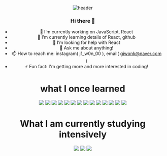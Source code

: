 <div align="center">

![header](https://capsule-render.vercel.app/api?type=venom&text=Welcome!&fontColor=6d14b8)
### Hi there 👋
- 🔭 I’m currently working on JavaScript, React
- 🌱 I’m currently learning details of React, github 
- 🤔 I’m looking for help with React
- 💬 Ask me about anything!
- 📫 How to reach me: instagram( j1_w0n_00 ), email( giwonk@naver.com )
- ⚡ Fun fact: I'm getting more and more interested in coding!

# what I once learned

<img src="https://img.shields.io/badge/Python-3776AB?style=for-the-badge&logo=python&logoColor=white">

<img src="https://img.shields.io/badge/C-A8B9CC?style=for-the-badge&logo=C&logoColor=white">

<img src="https://img.shields.io/badge/C++-00599C?style=for-the-badge&logo=cplusplus&logoColor=white">

<img src="https://img.shields.io/badge/Linux-FCC624?style=for-the-badge&logo=Linux&logoColor=white">

<img src="https://img.shields.io/badge/github-181717?style=for-the-badge&logo=github&logoColor=white">

<img src="https://img.shields.io/badge/HTML5-E34F26?style=for-the-badge&logo=html5&logoColor=white">

<img src="https://img.shields.io/badge/CSS3-1572B6?style=for-the-badge&logo=CSS3&logoColor=white"> 

<img src="https://img.shields.io/badge/JAVA-007396?style=for-the-badge&logo=java&logoColor=white">

<img src="https://img.shields.io/badge/MySQL-4479A1?style=for-the-badge&logo=MySQL&logoColor=white">

<img src="https://img.shields.io/badge/kotlin-7F52FF?style=for-the-badge&logo=kotlin&logoColor=white">

<img src="https://img.shields.io/badge/react-61DAFB?style=for-the-badge&logo=react&logoColor=white">

<img src="https://img.shields.io/badge/docker-2496ED?style=for-the-badge&logo=docker&logoColor=white">

<img src="https://img.shields.io/badge/nodedotjs-339933?style=for-the-badge&logo=nodedotjs&logoColor=white">

<img src="https://img.shields.io/badge/javascript-F7DF1E?style=for-the-badge&logo=javascript&logoColor=white">

# What I am currently studying intensively
<img src="https://img.shields.io/badge/javascript-F7DF1E?style=for-the-badge&logo=javascript&logoColor=white">

<img src="https://img.shields.io/badge/react-61DAFB?style=for-the-badge&logo=react&logoColor=white">

<img src="https://img.shields.io/badge/react-61DAFB?style=for-the-badge&logo=reactnative&logoColor=white">

</div>
